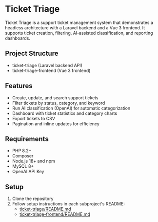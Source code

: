 # Ticket Triage

Ticket Triage is a support ticket management system that demonstrates a headless architecture with a Laravel backend and a Vue 3 frontend. It supports ticket creation, filtering, AI-assisted classification, and reporting dashboards.

## Project Structure

- ticket-triage (Laravel backend API)
- ticket-triage-frontend (Vue 3 frontend)

## Features

- Create, update, and search support tickets
- Filter tickets by status, category, and keyword
- Run AI classification (OpenAI) for automatic categorization
- Dashboard with ticket statistics and category charts
- Export tickets to CSV
- Pagination and inline updates for efficiency

## Requirements

- PHP 8.2+
- Composer
- Node.js 18+ and npm
- MySQL 8+ 
- OpenAI API Key

## Setup

1. Clone the repository
2. Follow setup instructions in each subproject's README:
   - [ticket-triage/README.md](ticket-triage/README.md) 
   - [ticket-triage-frontend/README.md](ticket-triage-frontend/README.md)
   
   



